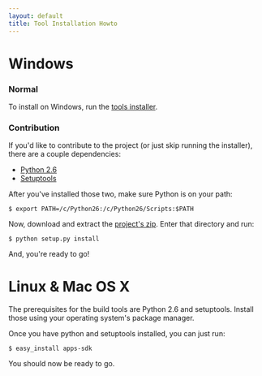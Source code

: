 ```yaml
---
layout: default
title: Tool Installation Howto
---
```


# Windows

### Normal

To install on Windows, run the [tools installer](http://github.com/downloads/bittorrent/apps-sdk/apps-sdk-installer.msi).

### Contribution

If you'd like to contribute to the project (or just skip running the
installer), there are a couple dependencies:

- [Python 2.6](http://www.python.org/ftp/python/2.6/python-2.6.msi)
- [Setuptools](http://pypi.python.org/packages/2.6/s/setuptools/setuptools-0.6c11.win32-py2.6.exe#md5=1509752c3c2e64b5d0f9589aafe053dc)

After you've installed those two, make sure Python is on your path:

    $ export PATH=/c/Python26:/c/Python26/Scripts:$PATH

Now, download and extract the [project's
zip](http://github.com/bittorrent/apps-sdk/zipball/master). Enter that
directory and run:

    $ python setup.py install

And, you're ready to go!

# Linux & Mac OS X

The prerequisites for the build tools are Python 2.6 and setuptools. Install
those using your operating system's package manager.

Once you have python and setuptools installed, you can just run:

    $ easy_install apps-sdk

You should now be ready to go.
